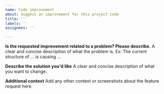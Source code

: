 ```yaml
---
name: Code improvement
about: Suggest an improvement for this project code
title: ''
labels: ''
assignees: ''

---
```


**Is the requested improvement related to a problem? Please describe.**
A clear and concise description of what the problem is. Ex: The current structure of ... is causing ...

**Describe the solution you'd like**
A clear and concise description of what you want to change.

**Additional context**
Add any other context or screenshots about the feature request here.
